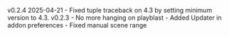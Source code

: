 v0.2.4 2025-04-21
    - Fixed tuple traceback on 4.3 by setting minimum version to 4.3.
v0.2.3
    - No more hanging on playblast
    - Added Updater in addon preferences
    - Fixed manual scene range